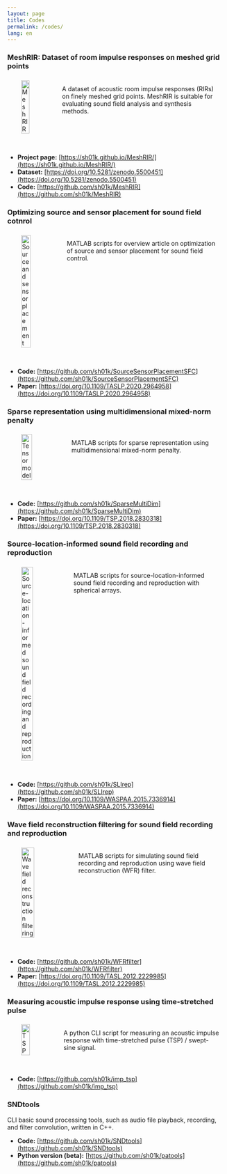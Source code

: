 ```yaml
---
layout: page
title: Codes
permalink: /codes/
lang: en
---
```


<style>
    #codes { display: flex; gap: 1rem; padding: 0.2rem 1rem 1rem 1rem; }
    img#codes { vertical-align: top; width: 30%; height: auto;}
</style>

### MeshRIR: Dataset of room impulse responses on meshed grid points

<div id="codes">
<img id="codes" src="/img/meshrir.png" alt="MeshRIR">
<p> A dataset of acoustic room impulse responses (RIRs) on finely meshed grid points. MeshRIR is suitable for evaluating sound field analysis and synthesis methods.</p>
</div>

- **Project page:** [https://sh01k.github.io/MeshRIR/](https://sh01k.github.io/MeshRIR/)
- **Dataset:** [https://doi.org/10.5281/zenodo.5500451](https://doi.org/10.5281/zenodo.5500451)
- **Code:** [https://github.com/sh01k/MeshRIR](https://github.com/sh01k/MeshRIR)

### Optimizing source and sensor placement for sound field cotnrol

<div id=codes>
<img id="codes" src="/img/SourceSensorPlacement.png" alt="Source and sensor placement">
<p>MATLAB scripts for overview article on optimization of source and sensor placement for sound field control.</p>
</div>

- **Code:** [https://github.com/sh01k/SourceSensorPlacementSFC](https://github.com/sh01k/SourceSensorPlacementSFC)
- **Paper:** [https://doi.org/10.1109/TASLP.2020.2964958](https://doi.org/10.1109/TASLP.2020.2964958)

### Sparse representation using multidimensional mixed-norm penalty

<div id=codes>
<img id="codes" src="/img/TensorModel.png" alt="Tensor model">
<p>MATLAB scripts for sparse representation using multidimensional mixed-norm penalty.</p>
</div>

- **Code:** [https://github.com/sh01k/SparseMultiDim](https://github.com/sh01k/SparseMultiDim)
- **Paper:** [https://doi.org/10.1109/TSP.2018.2830318](https://doi.org/10.1109/TSP.2018.2830318)

### Source-location-informed sound field recording and reproduction

<div id=codes>
<img id="codes" src="/img/sli_sphere.png" alt="Source-location-informed sound field recording and reproduction">
<p>MATLAB scripts for source-location-informed sound field recording and reproduction with spherical arrays.</p>
</div>

- **Code:** [https://github.com/sh01k/SLIrep](https://github.com/sh01k/SLIrep)
- **Paper:** [https://doi.org/10.1109/WASPAA.2015.7336914](https://doi.org/10.1109/WASPAA.2015.7336914)

### Wave field reconstruction filtering for sound field recording and reproduction

<div id=codes>
<img id="codes" src="/img/wfr_line.png" alt="Wave field reconstruction filtering">
<p>MATLAB scripts for simulating sound field recording and reproduction using wave field reconstruction (WFR) filter.</p>
</div>

- **Code:** [https://github.com/sh01k/WFRfilter](https://github.com/sh01k/WFRfilter)
- **Paper:** [https://doi.org/10.1109/TASL.2012.2229985](https://doi.org/10.1109/TASL.2012.2229985)

### Measuring acoustic impulse response using time-stretched pulse

<div id=codes>
<img id="codes" src="/img/tsp.png" alt="TSP">
<p>A python CLI script for measuring an acoustic impulse response with time-stretched pulse (TSP) / swept-sine signal.</p>
</div>

- **Code:** [https://github.com/sh01k/imp_tsp](https://github.com/sh01k/imp_tsp)

### SNDtools

CLI basic sound processing tools, such as audio file playback, recording, and filter convolution, written in C++.

- **Code:** [https://github.com/sh01k/SNDtools](https://github.com/sh01k/SNDtools)
- **Python version (beta):** [https://github.com/sh01k/patools](https://github.com/sh01k/patools)